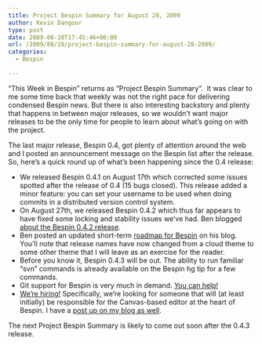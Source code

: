 ```yaml
---
title: Project Bespin Summary for August 28, 2009
author: Kevin Dangoor
type: post
date: 2009-08-28T17:45:46+00:00
url: /2009/08/28/project-bespin-summary-for-august-28-2009/
categories:
  - Bespin

---
```

&#8220;This Week in Bespin&#8221; returns as &#8220;Project Bespin Summary&#8221;.&nbsp; It was clear to me some time back that weekly was not the right pace for delivering condensed Bespin news. But there is also interesting backstory and plenty that happens in between major releases, so we wouldn&#8217;t want major releases to be the only time for people to learn about what&#8217;s going on with the project.

The last major release, Bespin 0.4, got plenty of attention around the web and I posted an announcement message on the Bespin list after the release. So, here&#8217;s a quick round up of what&#8217;s been happening since the 0.4 release:

  * We released Bespin 0.4.1 on August 17th which corrected some issues spotted after the release of 0.4 (15 bugs closed). This release added a minor feature: you can set your username to be used when doing commits in a distributed version control system. 
  * On August 27th, we released Bespin 0.4.2 which thus far appears to have fixed some locking and stability issues we&#8217;ve had. Ben blogged [about the Bespin 0.4.2 release][1].
  * Ben posted an updated short-term [roadmap for Bespin][2] on his blog. You&#8217;ll note that release names have now changed from a cloud theme to some other theme that I will leave as an exercise for the reader.
  * Before you know it, Bespin 0.4.3 will be out. The ability to run familiar &#8220;svn&#8221; commands is already available on the Bespin hg tip for a few commands.
  * Git support for Bespin is very much in demand. [You can help!][3]
  * [We&#8217;re hiring!][4] Specifically, we&#8217;re looking for someone that will (at least initially) be responsible for the Canvas-based editor at the heart of Bespin. I have a [post up on my blog as well][5]. 

The next Project Bespin Summary is likely to come out soon after the 0.4.3 release. 

<div class="zemanta-pixie">
  <img class="zemanta-pixie-img" alt="" src="http://img.zemanta.com/pixy.gif?x-id=ecc199f1-f764-8f1a-ac9d-c1531be66fd8" />
</div>

 [1]: http://benzilla.galbraiths.org/2009/08/27/bespin-0-4-2-industrialist-philanthropist-bicyclist/
 [2]: http://benzilla.galbraiths.org/2009/08/19/bespin-roadmap/
 [3]: http://groups.google.com/group/bespin/browse_thread/thread/f6355d86fbc4a26d
 [4]: http://almaer.com/blog/want-to-make-your-web-developer-tools-more-awesome-join-us-and-help-make-the-bespin-editor-revolutionary
 [5]: http://www.blueskyonmars.com/2009/08/27/project-bespin-needs-you/